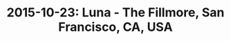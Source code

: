 ---
layout: show
title: '2015-10-23: Luna - The Fillmore, San Francisco, CA, USA'
name: 2015-10-23-luna-the-fillmore-san-francisco-ca-usa
artist: 'Luna'
show-venue: 'The Fillmore, San Francisco, CA, USA'
show-setlist: 
show-date: 2015-10-23
category: 2015
show-radio: 
show-lastfm: 
show-cancelled: 
performers: [
  "Dean Wareham - guitar/vocals",
  "Sean Eden - guitar",
  "Lee Wall - drums",
  "Britta Phillips - bass"
  ]
facebook-event-url: 
show-poster-url: 
show-ticket-url: 'http://concerts.livenation.com/event/1C004EA8716113FE'
show-venue-website: 'http://thefillmore.com/event/luna/'
show-additional: 
---